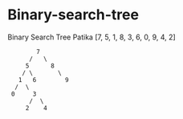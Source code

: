 # Binary-search-tree
Binary Search Tree Patika
[7, 5, 1, 8, 3, 6, 0, 9, 4, 2]
            
            7
          /   \
         5      8
        / \       \
       1   6        9
      /  \
     0     3
          /  \
         2    4
